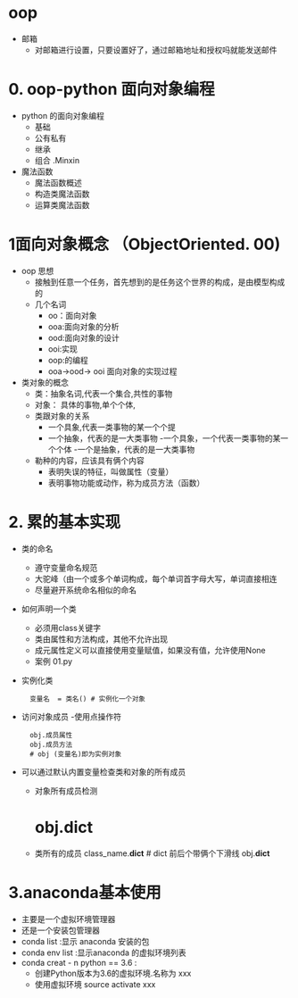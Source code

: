 # oop
- 邮箱
    - 对邮箱进行设置，只要设置好了，通过邮箱地址和授权吗就能发送邮件
# 0. oop-python 面向对象编程
- python 的面向对象编程 
    - 基础
    - 公有私有
    - 继承
    - 组合 .Minxin
- 魔法函数
    - 魔法函数概述
    - 构造类魔法函数
    - 运算类魔法函数
# 1面向对象概念 （ObjectOriented. 00)
- oop 思想
    - 接触到任意一个任务，首先想到的是任务这个世界的构成，是由模型构成的
    - 几个名词
        - oo：面向对象
        - ooa:面向对象的分析
        - ood:面向对象的设计
        - ooi:实现
        - oop:的编程
        - ooa->ood-> ooi 面向对象的实现过程
- 类对象的概念
    - 类：抽象名词,代表一个集合,共性的事物
    - 对象： 具体的事物,单个个体, 
    - 类跟对象的关系
        - 一个具象,代表一类事物的某一个个提
        - 一个抽象，代表的是一大类事物
            -一个具象，一个代表一类事物的某一个个体
            -一个是抽象，代表的是一大类事物
    - 勒种的内容，应该具有俩个内容
        - 表明失误的特征，叫做属性（变量）
        - 表明事物功能或动作，称为成员方法（函数）

# 2. 累的基本实现
- 类的命名
    - 遵守变量命名规范
    - 大驼峰（由一个或多个单词构成，每个单词首字母大写，单词直接相连
    - 尽量避开系统命名相似的命名
- 如何声明一个类
    - 必须用class关键字
    - 类由属性和方法构成，其他不允许出现
    - 成元属性定义可以直接使用变量赋值，如果没有值，允许使用None
    - 案例 01.py
- 实例化类

        变量名  = 类名() # 实例化一个对象

- 访问对象成员
    -使用点操作符

        obj.成员属性
        obj.成员方法
        # obj (变量名)即为实例对象
- 可以通过默认内置变量检查类和对象的所有成员
    - 对象所有成员检测

        # obj.__dict__

    - 类所有的成员
        class_name.__dict__
            # dict 前后个带俩个下滑线
            obj.__dict__
# 3.anaconda基本使用
- 主要是一个虚拟环境管理器
- 还是一个安装包管理器
- conda list :显示 anaconda 安装的包
- conda env list :显示anaconda 的虚拟环境列表
- conda creat - n  python == 3.6 :
    - 创建Python版本为3.6的虚拟环境.名称为 xxx
    - 使用虚拟环境 source activate xxx




